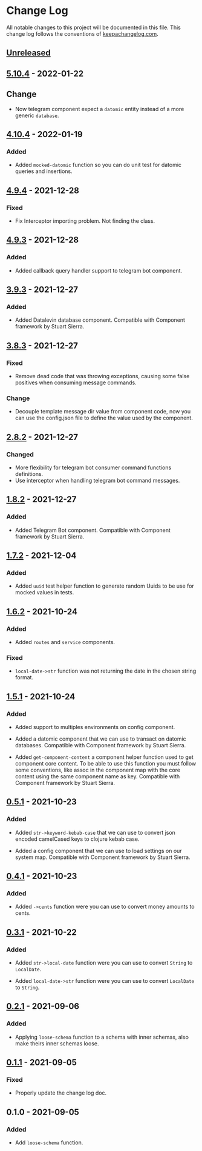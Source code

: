 # Change Log

All notable changes to this project will be documented in this file. This change log follows the conventions
of [keepachangelog.com](http://keepachangelog.com/).

## [Unreleased]

## [5.10.4] - 2022-01-22

## Change

- Now telegram component expect a `datomic` entity instead of a more generic `database`.

## [4.10.4] - 2022-01-19

### Added

- Added `mocked-datomic` function so you can do unit test for datomic queries and insertions.

## [4.9.4] - 2021-12-28

### Fixed

- Fix Interceptor importing problem. Not finding the class.

## [4.9.3] - 2021-12-28

### Added

- Added callback query handler support to telegram bot component.

## [3.9.3] - 2021-12-27

### Added

- Added Datalevin database component. Compatible with Component framework by Stuart Sierra.

## [3.8.3] - 2021-12-27

### Fixed

- Remove dead code that was throwing exceptions, causing some false positives when consuming message commands.

### Change

- Decouple template message dir value from component code, now you can use the config.json file to define the value used
  by the component.

## [2.8.2] - 2021-12-27

### Changed

- More flexibility for telegram bot consumer command functions definitions.
- Use interceptor when handling telegram bot command messages.

## [1.8.2] - 2021-12-27

### Added

- Added Telegram Bot component. Compatible with Component framework by Stuart Sierra.

## [1.7.2] - 2021-12-04

### Added

- Added `uuid` test helper function to generate random Uuids to be use for mocked values in tests.

## [1.6.2] - 2021-10-24

### Added

- Added `routes` and `service` components.

### Fixed

- `local-date->str` function was not returning the date in the chosen string format.

## [1.5.1] - 2021-10-24

### Added

- Added support to multiples environments on config component.

- Added a datomic component that we can use to transact on datomic databases. Compatible with Component framework by
  Stuart Sierra.

- Added `get-component-content` a component helper function used to get component core content. To be able to use this
  function you must follow some conventions, like assoc in the component map with the core content using the same
  component name as key. Compatible with Component framework by Stuart Sierra.

## [0.5.1] - 2021-10-23

### Added

- Added `str->keyword-kebab-case` that we can use to convert json encoded camelCased keys to clojure kebab case.

- Added a config component that we can use to load settings on our system map. Compatible with Component framework by
  Stuart Sierra.

## [0.4.1] - 2021-10-23

### Added

- Added `->cents` function were you can use to convert money amounts to cents.

## [0.3.1] - 2021-10-22

### Added

- Added `str->local-date` function were you can use to convert `String` to `LocalDate`.

- Added `local-date->str` function were you can use to convert `LocalDate` to `String`.

## [0.2.1] - 2021-09-06

### Added

- Applying `loose-schema` function to a schema with inner schemas, also make theirs inner schemas loose.

## [0.1.1] - 2021-09-05

### Fixed

- Properly update the change log doc.

## 0.1.0 - 2021-09-05

### Added

- Add `loose-schema` function.

[Unreleased]: https://github.com/macielti/common-clj/compare/HEAD...0.1.1

[5.10.4]: https://github.com/macielti/common-clj/compare/5.10.4...4.10.4

[4.10.4]: https://github.com/macielti/common-clj/compare/4.10.4...4.9.4

[4.9.4]: https://github.com/macielti/common-clj/compare/4.9.4...4.9.3

[4.9.3]: https://github.com/macielti/common-clj/compare/4.9.3...3.9.3

[3.9.3]: https://github.com/macielti/common-clj/compare/3.9.3...3.8.3

[3.8.3]: https://github.com/macielti/common-clj/compare/3.8.3...2.8.2

[2.8.2]: https://github.com/macielti/common-clj/compare/2.8.2...1.8.2

[1.8.2]: https://github.com/macielti/common-clj/compare/1.8.2...1.7.2

[1.7.2]: https://github.com/macielti/common-clj/compare/1.7.2...1.6.2

[1.6.2]: https://github.com/macielti/common-clj/compare/1.6.2...1.5.1

[1.5.1]: https://github.com/macielti/common-clj/compare/1.5.1...0.5.1

[0.5.1]: https://github.com/macielti/common-clj/compare/0.5.1...0.4.1

[0.4.1]: https://github.com/macielti/common-clj/compare/0.4.1...0.3.1

[0.3.1]: https://github.com/macielti/common-clj/compare/0.3.1...0.2.1

[0.2.1]: https://github.com/macielti/common-clj/compare/0.2.1...0.1.1

[0.1.1]: https://github.com/macielti/common-clj/compare/0.1.1...0.1.0
